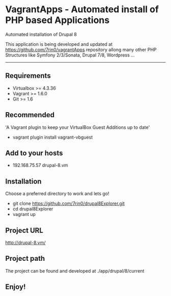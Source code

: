 # VagrantApps - Automated install of PHP based Applications
Automated installation of Drupal 8 

This application is being developed and updated at https://github.com/7rin0/vagrantApps repository allong many other PHP Structures like Symfony 2/3/Sonata, Drupal 7/8, Wordpress ...

- - - - - - - - - - - - - - -

## Requirements
- Virtualbox >= 4.3.36
- Vagrant >= 1.6.0
- Git >= 1.6

## Recommended
'A Vagrant plugin to keep your VirtualBox Guest Additions up to date'
- vagrant plugin install vagrant-vbguest

## Add to your hosts
- 192.168.75.57   drupal-8.vm

## Installation
Choose a preferred directory to work and lets go!
- git clone https://github.com/7rin0/drupal8Explorer.git
- cd drupal8Explorer
- vagrant up

## Project URL
http://drupal-8.vm/

## Project path
The project can be found and developed at ./app/drupal/8/current

## Enjoy!
